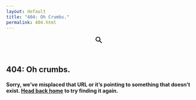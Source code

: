 ```yaml
---
layout: default
title: "404: Oh Crumbs."
permalink: 404.html
---
```


<header class="content-header ctnr-golden">
	<svg class="header-icon" width="24" height="24" viewBox="0 0 24 24"><defs><linearGradient id="icon-gradient" x1="0%" y1="0%" x2="100%" y2="100%"><stop offset="0%" stop-color="#1366A9" /><stop offset="100%" stop-color="#21A7AC" /></linearGradient></defs><path d="M9.5,3A6.5,6.5 0 0,1 16,9.5C16,11.11 15.41,12.59 14.44,13.73L14.71,14H15.5L20.5,19L19,20.5L14,15.5V14.71L13.73,14.44C12.59,15.41 11.11,16 9.5,16A6.5,6.5 0 0,1 3,9.5A6.5,6.5 0 0,1 9.5,3M9.5,5C7,5 5,7 5,9.5C5,12 7,14 9.5,14C12,14 14,12 14,9.5C14,7 12,5 9.5,5Z" /></svg>
</header>
<article class="ctnr-golden" style="margin-bottom:4rem">
	<h1>404: Oh crumbs.</h1>
	<h4>Sorry, we’ve misplaced that URL or it’s pointing to something that doesn’t exist. <a class="strong link" href="{{ site.url }}{{ site.baseurl }}">Head back home</a> to try finding it again.</h4>
</article>
<script async src="//pagead2.googlesyndication.com/pagead/js/adsbygoogle.js"></script>
<!-- UWCxBlogs -->
<ins class="adsbygoogle"
     style="display:block"
     data-ad-client="ca-pub-4242118293341339"
     data-ad-slot="6920232204"
     data-ad-format="auto"></ins>
<script>
(adsbygoogle = window.adsbygoogle || []).push({});
</script>